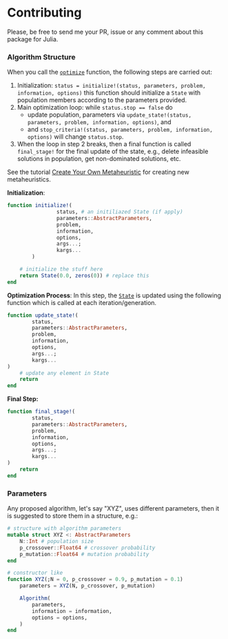 # Contributing

Please, be free to send me your PR, issue or any comment about this package for Julia.

### Algorithm Structure

When you call the [`optimize`](@ref) function, the following steps are carried out:

1. Initialization: `status = initialize!(status, parameters, problem, information, options)`
   this function should initialize a `State` with population members according
   to the parameters provided.
2. Main optimization loop: while `status.stop == false` do
    - update population, parameters via `update_state!(status, parameters, problem, information, options)`, and 
    - and `stop_criteria!(status, parameters, problem, information, options)` will change `status.stop`.
3. When the loop in step 2 breaks, then a final function is called `final_stage!`
   for the final update of the state, e.g., delete infeasible solutions in population,
   get non-dominated solutions, etc. 

See the tutorial [Create Your Own Metaheuristic](@ref) for creating new metaheuristics.

**Initialization**:

```julia
function initialize!(
                status, # an initiliazed State (if apply)
                parameters::AbstractParameters,
                problem,
                information,
                options,
                args...;
                kargs...
        )

    # initialize the stuff here
    return State(0.0, zeros(0)) # replace this
end
```

**Optimization Process**: In this step, the [`State`](@ref) is updated using the following
function which is called at each iteration/generation.

```julia
function update_state!(
        status,
        parameters::AbstractParameters,
        problem,
        information,
        options,
        args...;
        kargs...
)
    # update any element in State 
    return
end
```


**Final Step:**

```julia
function final_stage!(
        status,
        parameters::AbstractParameters,
        problem,
        information,
        options,
        args...;
        kargs...
)
    return
end
```



### Parameters

Any proposed algorithm, let's say "XYZ", uses different parameters, then it is suggested to store them in a
structure, e.g.:

```julia
# structure with algorithm parameters
mutable struct XYZ <: AbstractParameters
    N::Int # population size
    p_crossover::Float64 # crossover probability
    p_mutation::Float64 # mutation probability
end

# constructor like
function XYZ(;N = 0, p_crossover = 0.9, p_mutation = 0.1)
    parameters = XYZ(N, p_crossover, p_mutation)

    Algorithm(
        parameters,
        information = information,
        options = options,
    )
end
```


